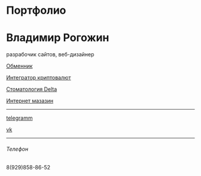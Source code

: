 # Портфолио

<h1>Владимир Рогожин</h1>

разрабочик сайтов, веб-дизайнер

[Обменник](https://manfbu.github.io/duble3/ "!")

[Интегратор криптовалют](https://manfbu.github.io/OriginPay/ "!")

[Стоматология Delta](https://manfbu.github.io/Stomotolog/ "!")

[Интернет мазазин](https://manfbu.github.io/Notify/ "!")



<hr>

[telegramm](https://t-do.ru/vlprog "тут телега")

[vk](https://vk.com/frontend24 "тут вк")

<hr>

<h6>Телефон</h6>

<a>8(929)858-86-52</a>




